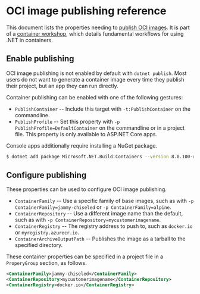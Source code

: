 # OCI image publishing reference

This document lists the properties needing to [publish OCI images](publish-oci.md). It is part of a [container workshop](README.md), which details fundamental workflows for using .NET in containers.

## Enable publishing

OCI image publishing is not enabled by default with `dotnet publish`. Most users do not want to generate a container image every time they publish their project, but an app they can run directly.

Container publishing can be enabled with one of the following gestures:

- `PublishContainer` -- Include this target with `-t:PublishContainer` on the commandline.
- `PublishProfile` -- Set this property with `-p PublishProfile=DefaultContainer` on the commandline or in a project file. This property is only available to ASP.NET Core apps.

Console apps additionally require installing a NuGet package.

```bash
$ dotnet add package Microsoft.NET.Build.Containers --version 8.0.100-rc.2.23480.5
```

## Configure publishing

These properties can be used to configure OCI image publishing.

- `ContainerFamily` -- Use a specific family of base images, such as with `-p ContainerFamily=jammy-chiseled` or `-p ContainerFamily=alpine`.
- `ContainerRepository` -- Use a different image name than the default, such as with `-p ContainerRepository=mycustomerimagename`.
- `ContainerRegistry` -- The registry address to push to, such as `docker.io` or `myregistry.azurecr.io`.
- `ContainerArchiveOutputPath` -- Publishes the image as a tarball to the specified directory.

These container properties can be specified in a project file in a `ProperyGroup` section, as follows.

```xml
<ContainerFamily>jammy-chiseled</ContainerFamily>
<ContainerRepository>mycustomerimagename</ContainerRepository>
<ContainerRegistry>docker.io</ContainerRegistry>
```
